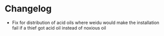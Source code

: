 # Changelog

- Fix for distribution of acid oils where weidu would make the installation fail if a thief got acid oil instead of noxious oil
